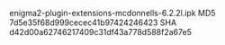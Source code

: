 enigma2-plugin-extensions-mcdonnells-6.2.2l.ipk
MD5 7d5e35f68d999cecec41b97424246423
SHA d42d00a62746217409c31df43a778d588f2a67e5

